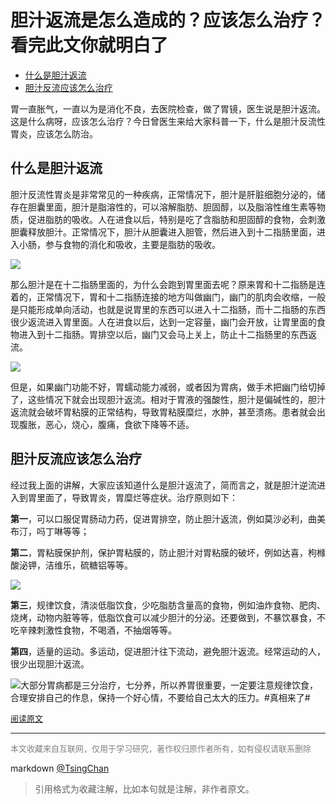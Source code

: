 胆汁返流是怎么造成的？应该怎么治疗？看完此文你就明白了
================================

- [什么是胆汁返流](#什么是胆汁返流)
- [胆汁反流应该怎么治疗](#胆汁反流应该怎么治疗)

  
胃一直胀气，一直以为是消化不良，去医院检查，做了胃镜，医生说是胆汁返流。这是什么病呀，应该怎么治疗？今日曾医生来给大家科普一下，什么是胆汁反流性胃炎，应该怎么防治。

## 什么是胆汁返流

胆汁反流性胃炎是非常常见的一种疾病，正常情况下，胆汁是肝脏细胞分泌的，储存在胆囊里面，胆汁是脂溶性的，可以溶解脂肪、胆固醇，以及脂溶性维生素等物质，促进脂肪的吸收。人在进食以后，特别是吃了含脂肪和胆固醇的食物，会刺激胆囊释放胆汁。正常情况下，胆汁从胆囊进入胆管，然后进入到十二指肠里面，进入小肠，参与食物的消化和吸收，主要是脂肪的吸收。



![](https://pic2.zhimg.com/v2-174baf75da5c42c6c62d7c39e743d091_b.jpg)



那么胆汁是在十二指肠里面的，为什么会跑到胃里面去呢？原来胃和十二指肠是连着的，正常情况下，胃和十二指肠连接的地方叫做幽门，幽门的肌肉会收缩，一般是只能形成单向活动，也就是说胃里的东西可以进入十二指肠，而十二指肠的东西很少返流进入胃里面。人在进食以后，达到一定容量，幽门会开放，让胃里面的食物进入到十二指肠。胃排空以后，幽门又会马上关上，防止十二指肠里的东西返流。



![](https://pic1.zhimg.com/v2-ba8c8d962ff4ca002af0e3ca527a12ac_b.jpg)



但是，如果幽门功能不好，胃蠕动能力减弱，或者因为胃病，做手术把幽门给切掉了，这些情况下就会出现胆汁返流。相对于胃液的强酸性，胆汁是偏碱性的，胆汁返流就会破坏胃粘膜的正常结构，导致胃粘膜糜烂，水肿，甚至溃疡。患者就会出现腹胀，恶心，烧心，腹痛，食欲下降等不适。

## 胆汁反流应该怎么治疗


经过我上面的讲解，大家应该知道什么是胆汁返流了，简而言之，就是胆汁逆流进入到胃里面了，导致胃炎，胃糜烂等症状。治疗原则如下：

**第一**，可以口服促胃肠动力药，促进胃排空，防止胆汁返流，例如莫沙必利，曲美布汀，吗丁啉等等；

**第二**，胃粘膜保护剂，保护胃粘膜的，防止胆汁对胃粘膜的破坏，例如达喜，枸橼酸泌钾，洁维乐，硫糖铝等等。



![](https://pic3.zhimg.com/v2-3081b32536d5e08775e890d2c9873d2e_b.jpg)



**第三**，规律饮食，清淡低脂饮食，少吃脂肪含量高的食物，例如油炸食物、肥肉、烧烤，动物内脏等等，低脂饮食可以减少胆汁的分泌。还要做到，不暴饮暴食，不吃辛辣刺激性食物，不喝酒，不抽烟等等。

**第四**，适量的运动。多运动，促进胆汁往下流动，避免胆汁返流。经常运动的人，很少出现胆汁返流。



![](https://pic4.zhimg.com/v2-cdf86087a839bd0d9cec25d40140129b_b.jpg)大部分胃病都是三分治疗，七分养，所以养胃很重要，一定要注意规律饮食，合理安排自己的作息，保持一个好心情，不要给自己太大的压力。#真相来了#

<font size=2 color=grey>[阅读原文](https://zhuanlan.zhihu.com/p/48559690)</font>


----
<font size=2 color='grey'>本文收藏来自互联网，仅用于学习研究，著作权归原作者所有，如有侵权请联系删除</font>

markdown [@TsingChan](http://www.9ong.com/) 

> 引用格式为收藏注解，比如本句就是注解，非作者原文。
